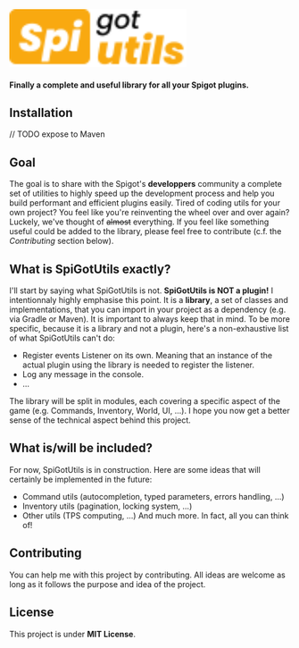 <img src="./Logo.svg" width="318px" alt="Strapi logo" />

#### Finally a complete and useful library for all your Spigot plugins.

## Installation
// TODO expose to Maven

## Goal
The goal is to share with the Spigot's **developpers** community a complete set of utilities to highly speed up the development process and help you build performant and efficient
plugins easily. Tired of coding utils for your own project? You feel like you're reinventing the wheel over and over again? Luckely, we've thought of ~~almost~~ everything.
If you feel like something useful could be added to the library, please feel free to contribute (c.f. the _Contributing_ section below). 

## What is SpiGotUtils exactly?
I'll start by saying what SpiGotUtils is not. **SpiGotUtils is NOT a plugin!** I intentionnaly highly emphasise this point. It is a **library**,
a set of classes and implementations, that you can import in your project as a dependency (e.g. via Gradle or Maven). It is important to always keep that in mind.
To be more specific, because it is a library and not a plugin, here's a non-exhaustive list of what SpiGotUtils can't do:
- Register events Listener on its own. Meaning that an instance of the actual plugin using the library is needed to register the listener.
- Log any message in the console.
- ...

The library will be split in modules, each covering a specific aspect of the game (e.g. Commands, Inventory, World, UI, ...).
I hope you now get a better sense of the technical aspect behind this project.

## What is/will be included?
For now, SpiGotUtils is in construction. Here are some ideas that will certainly be implemented in the future:
- Command utils (autocompletion, typed parameters, errors handling, ...)
- Inventory utils (pagination, locking system, ...)
- Other utils (TPS computing, ...)
And much more. In fact, all you can think of!

## Contributing
You can help me with this project by contributing. All ideas are welcome as long as it follows the purpose and idea of the project.

## License
This project is under **MIT License**.
